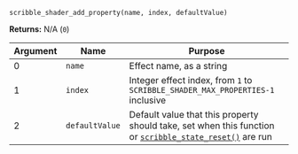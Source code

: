 `scribble_shader_add_property(name, index, defaultValue)`

**Returns:** N/A (`0`)

|Argument|Name          |Purpose                                                                       |
|--------|--------------|------------------------------------------------------------------------------|
|0       |`name`        |Effect name, as a string                                                      |
|1       |`index`       |Integer effect index, from `1` to `SCRIBBLE_SHADER_MAX_PROPERTIES-1` inclusive|
|2       |`defaultValue`|Default value that this property should take, set when this function or [`scribble_state_reset()`](scribble_state_reset) are run|